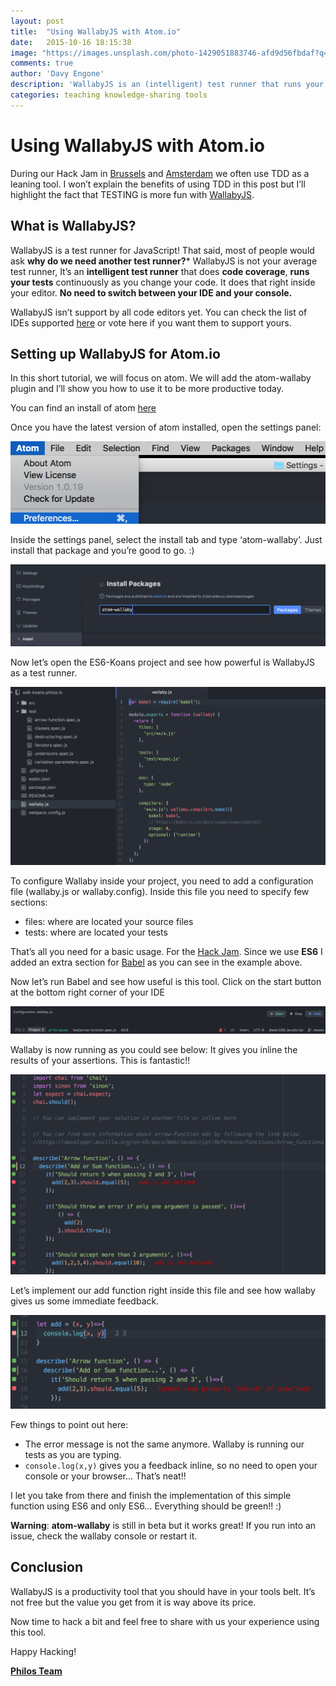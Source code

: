 ```yaml
---
layout: post
title:  "Using WallabyJS with Atom.io"
date:   2015-10-16 18:15:38
image: "https://images.unsplash.com/photo-1429051883746-afd9d56fbdaf?q=80&fm=jpg&s=b5bc5b301b282fd18c85d9bb6ef941e6"
comments: true
author: 'Davy Engone'
description: 'WallabyJS is an (intelligent) test runner that runs your tests while coding and gives you feedbacks inline'
categories: teaching knowledge-sharing tools
---
```



# Using WallabyJS with Atom.io

During our Hack Jam in [Brussels](http://www.meetup.com/javascriptlab/) and [Amsterdam](http://www.meetup.com/javascript-lab-adam/) we often use TDD as a leaning tool. I won’t explain the benefits of
using TDD in this post but I’ll highlight the fact that  TESTING is more fun with [WallabyJS](http://wallabyjs.com/).

## What is WallabyJS?

WallabyJS is a test runner for JavaScript! That said, most of people would ask **why do we need another test runner?***
WallabyJS is not your average test runner, It’s an **intelligent test runner** that does **code coverage**, **runs your tests**
continuously as you change your code.  It does that right inside your editor. **No need to switch between your
IDE and your console.**

WallabyJS isn’t support by all code editors yet.
You can check the list of IDEs supported [here](https://wallabyjs.com/) or
vote here if you want them to support yours.

## Setting up WallabyJS for Atom.io

In this short tutorial, we will focus on atom. We will add the atom-wallaby plugin and I’ll show you how to use it to be
more productive today.

You can find an install of atom [here](https://atom.io/)

Once you have the latest version of atom installed, open the settings panel:

![Alt text](/images/wallabyjs/wallaby-tuto-1.png)

Inside the settings panel, select the install tab and type ‘atom-wallaby’.
Just install that package and you’re good to go. :)

![Alt text](/images/wallabyjs/wallaby-tuto-2.png)

Now let’s open the ES6-Koans project and see how powerful is WallabyJS as a test runner.

![Alt text](/images/wallabyjs/wallaby-tuto-3.png)

To configure Wallaby inside your project, you need to add a configuration file (wallaby.js or wallaby.config).
Inside this file you need to specify few sections:

* files: where are located your source files
* tests: where are located your tests

That’s all you need for a basic usage. For the [Hack Jam](http://www.meetup.com/javascript-lab-adam/). Since we use **ES6** I added an extra section for [Babel](https://babeljs.io/) as you can see in the example above.

Now let’s run Babel and see how useful is this tool. Click on the start button at the bottom right corner of your IDE

![Alt text](/images/wallabyjs/wallaby-tuto-4.png)

Wallaby is now running as you could see below: It gives you inline the results of your assertions. This is fantastic!!

![Alt text](/images/wallabyjs/wallaby-tuto-5.png)

Let’s implement our add function right inside this file and see how wallaby gives us some immediate feedback.

![Alt text](/images/wallabyjs/wallaby-tuto-6.png)

Few things to point out here:

* The error message is not the same anymore. Wallaby is running our tests as you are typing.
* ```console.log(x,y)``` gives you a feedback inline, so no need to open your console or your browser… That’s neat!!

I let you take from there and finish the implementation of this simple function using ES6 and only ES6… Everything should be green!! :)

**Warning**: **atom-wallaby** is still in beta but it works great! If you run into an issue, check the wallaby console or restart it.


## Conclusion

WallabyJS  is a productivity tool that you should have in your tools belt. It’s not free but the value you get from it is way above its price.

Now time to hack a bit and feel free to share with us your experience using this tool.

Happy Hacking!

**[Philos Team](https://philos.io/)**
